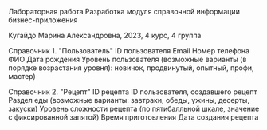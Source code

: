 Лабораторная работа 
Разработка модуля справочной информации бизнес-приложения 

Кугайдо Марина Александровна, 2023, 4 курс, 4 группа

Справочник 1. "Пользователь"
ID пользователя
Email
Номер телефона
ФИО
Дата рождения
Уровень пользователя (возможные варианты (в порядке возрастания уровня): новичок, продвинутый, опытный, профи, мастер)

Справочник 2. "Рецепт"
ID рецепта
ID пользователя, создавшего рецепт
Раздел еды (возможные варианты: завтраки, обеды, ужины, десерты, закуски)
Уровень сложности рецепта (по пятибалльной шкале, значение с фиксированной запятой)
Время приготовления
Дата создания рецепта
